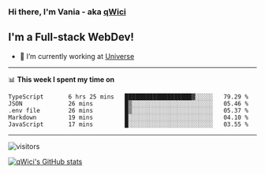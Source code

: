 ### Hi there, I'm Vania - aka [qWici][website]

## I'm a Full-stack WebDev!
- 🔭 I’m currently working at [Universe][universe]

---

📊 **This week I spent my time on**
<!--START_SECTION:waka-->

```text
TypeScript       6 hrs 25 mins   ███████████████████▓░░░░░   79.29 %
JSON             26 mins         █▒░░░░░░░░░░░░░░░░░░░░░░░   05.46 %
.env file        26 mins         █▒░░░░░░░░░░░░░░░░░░░░░░░   05.37 %
Markdown         19 mins         █░░░░░░░░░░░░░░░░░░░░░░░░   04.10 %
JavaScript       17 mins         █░░░░░░░░░░░░░░░░░░░░░░░░   03.55 %
```

<!--END_SECTION:waka-->

---

![visitors](https://visitor-badge.glitch.me/badge?page_id=qWici)


[![qWici's GitHub stats](https://github-readme-stats.vercel.app/api?username=qWici)](https://github.com/qWici/github-readme-stats)

[website]: https://devkucher.com
[twitter]: https://twitter.com/KucherDev
[linkedin]: https://www.linkedin.com/in/ivankucher
[universe]: https://universeapps.limited
